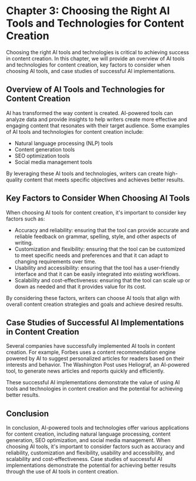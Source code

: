 Chapter 3: Choosing the Right AI Tools and Technologies for Content Creation
============================================================================

Choosing the right AI tools and technologies is critical to achieving success in content creation. In this chapter, we will provide an overview of AI tools and technologies for content creation, key factors to consider when choosing AI tools, and case studies of successful AI implementations.

Overview of AI Tools and Technologies for Content Creation
----------------------------------------------------------

AI has transformed the way content is created. AI-powered tools can analyze data and provide insights to help writers create more effective and engaging content that resonates with their target audience. Some examples of AI tools and technologies for content creation include:

* Natural language processing (NLP) tools
* Content generation tools
* SEO optimization tools
* Social media management tools

By leveraging these AI tools and technologies, writers can create high-quality content that meets specific objectives and achieves better results.

Key Factors to Consider When Choosing AI Tools
----------------------------------------------

When choosing AI tools for content creation, it's important to consider key factors such as:

* Accuracy and reliability: ensuring that the tool can provide accurate and reliable feedback on grammar, spelling, style, and other aspects of writing.
* Customization and flexibility: ensuring that the tool can be customized to meet specific needs and preferences and that it can adapt to changing requirements over time.
* Usability and accessibility: ensuring that the tool has a user-friendly interface and that it can be easily integrated into existing workflows.
* Scalability and cost-effectiveness: ensuring that the tool can scale up or down as needed and that it provides value for its cost.

By considering these factors, writers can choose AI tools that align with overall content creation strategies and goals and achieve desired results.

Case Studies of Successful AI Implementations in Content Creation
-----------------------------------------------------------------

Several companies have successfully implemented AI tools in content creation. For example, Forbes uses a content recommendation engine powered by AI to suggest personalized articles for readers based on their interests and behavior. The Washington Post uses Heliograf, an AI-powered tool, to generate news articles and reports quickly and efficiently.

These successful AI implementations demonstrate the value of using AI tools and technologies in content creation and the potential for achieving better results.

Conclusion
----------

In conclusion, AI-powered tools and technologies offer various applications for content creation, including natural language processing, content generation, SEO optimization, and social media management. When choosing AI tools, it's important to consider factors such as accuracy and reliability, customization and flexibility, usability and accessibility, and scalability and cost-effectiveness. Case studies of successful AI implementations demonstrate the potential for achieving better results through the use of AI tools in content creation.
